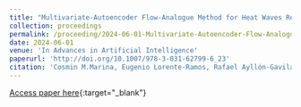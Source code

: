 ```yaml
---
title: "Multivariate-Autoencoder Flow-Analogue Method for Heat Waves Reconstruction"
collection: proceedings
permalink: /proceeding/2024-06-01-Multivariate-Autoencoder-Flow-Analogue-Method-for-Heat-Waves-Reconstruction
date: 2024-06-01
venue: 'In Advances in Artificial Intelligence'
paperurl: 'http://doi.org/10.1007/978-3-031-62799-6_23'
citation: 'Cosmin M.Marina, Eugenio Lorente-Ramos, Rafael Ayllón-Gavilán, <strong>Pedro Antonio Gutiérrez</strong>, Jorge Pérez-Aracil, Sancho Salcedo-Sanz, &quot;Multivariate-Autoencoder Flow-Analogue Method for Heat Waves Reconstruction.&quot; In Advances in Artificial Intelligence, Vol. 14640, 2024, CAEPIA, pp.223-232.'
---
```

[Access paper here](http://doi.org/10.1007/978-3-031-62799-6_23){:target="_blank"}
